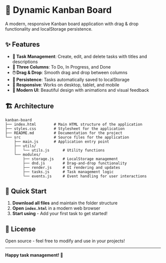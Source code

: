 # 🚀 Dynamic Kanban Board

A modern, responsive Kanban board application with drag & drop functionality and localStorage persistence.

## ✨ Features

- **📝 Task Management**: Create, edit, and delete tasks with titles and descriptions
- **🎯 Three Columns**: To Do, In Progress, and Done
- **🖱️ Drag & Drop**: Smooth drag and drop between columns
- **💾 Persistence**: Tasks automatically saved to localStorage
- **📱 Responsive**: Works on desktop, tablet, and mobile
- **🎨 Modern UI**: Beautiful design with animations and visual feedback

## 🏗️ Architecture

```
kanban-board
├── index.html        # Main HTML structure of the application
├── styles.css        # Stylesheet for the application
├── README.md         # Documentation for the project
└── src               # Source files for the application
    ├── main.js       # Application entry point
    ├── utils/
    │   └── utils.js      # Utility functions
    └── modules/
        ├── storage.js    # LocalStorage management
        ├── dnd.js        # Drag-and-drop functionality
        ├── render.js     # UI rendering and updates
        ├── tasks.js      # Task management logic
        └── events.js     # Event handling for user interactions
```

## 🚀 Quick Start

1. **Download all files** and maintain the folder structure
2. **Open `index.html`** in a modern web browser
3. **Start using** - Add your first task to get started!



## 📄 License

Open source - feel free to modify and use in your projects!

---

**Happy task management! 🎯**
